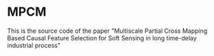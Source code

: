 # MPCM
This is the source code of the paper "Multiscale Partial Cross Mapping Based Causal Feature Selection for Soft Sensing in long time-delay industrial process"
